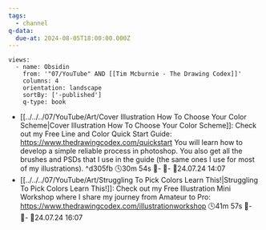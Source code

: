 ```yaml
---
tags:
  - channel
q-data:
  due-at: 2024-08-05T18:00:00.000Z
---
```

```page-gallery
views:
  - name: Obsidin
    from: '"07/YouTube" AND [[Tim Mcburnie - The Drawing Codex]]'
    columns: 4
    orientation: landscape
    sortBy: ['-published']
    q-type: book
```
- [[../../../07/YouTube/Art/Cover Illustration How To Choose Your Color Scheme|Cover Illustration How To Choose Your Color Scheme]]:  Check out my Free Line and Color Quick Start Guide: https://www.thedrawingcodex.com/quickstart You will learn how to develop a simple reliable process in photoshop. You also get all the brushes and PSDs that I use in the guide (the same ones I use for most of my illustrations). ^d305fb 🕓30m 54s 📍\- 📝\- 📌24.07.24 14:07
- [[../../../07/YouTube/Art/Struggling To Pick Colors Learn This!|Struggling To Pick Colors Learn This!]]:  Check out my Free Illustration Mini Workshop where I share my journey from Amateur to Pro: https://www.thedrawingcodex.com/illustrationworkshop 🕓41m 57s 📍\- 📝\- 📌24.07.24 16:07


